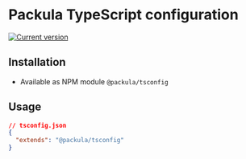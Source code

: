# Packula TypeScript configuration

[![Current version][badge-version-image]][badge-version-link]

[badge-version-image]: https://img.shields.io/npm/v/@packula/tsconfig?style=for-the-badge
[badge-version-link]: https://npmjs.com/package/@packula/tsconfig

## Installation

- Available as NPM module `@packula/tsconfig`

## Usage

```json
// tsconfig.json
{
  "extends": "@packula/tsconfig"
}
```
